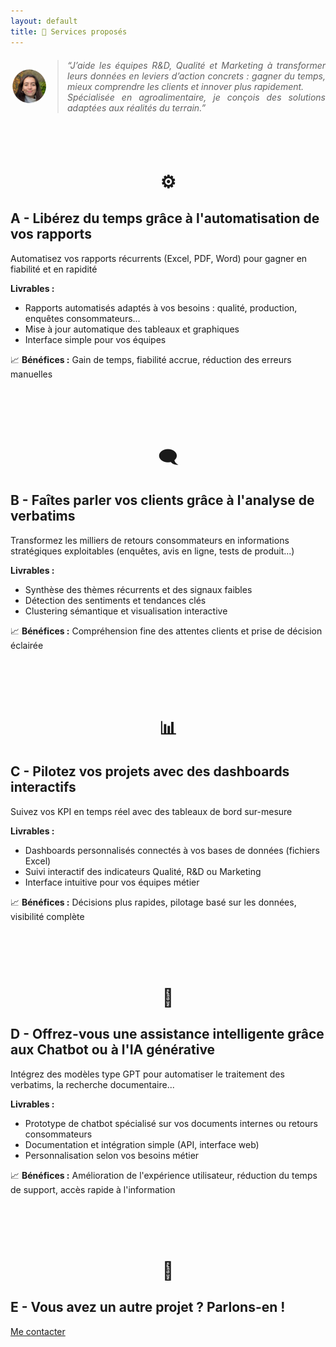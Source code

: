 ```yaml
---
layout: default
title: 🌟 Services proposés
---
```

  

<div style="display: flex; align-items: center; gap: 15px; margin: 20px 0;">
  <img src="assets/images/pdp.png" alt="Photo" style="width: 60px; height: 60px; border-radius: 50%;">
  <blockquote style="font-style: italic; margin: 0; text-align: justify;">
    “J’aide les équipes R&D, Qualité et Marketing à transformer leurs données en leviers d’action concrets :
    gagner du temps, mieux comprendre les clients et innover plus rapidement.<br>
    Spécialisée en agroalimentaire, je conçois des solutions adaptées aux réalités du terrain.”
  </blockquote>
</div>

<br>
  
<br>
  
<h1 style="text-align: center;">⚙️</h1>

## A - Libérez du temps grâce à l'automatisation de vos rapports
Automatisez vos rapports récurrents (Excel, PDF, Word) pour gagner en fiabilité et en rapidité  

**Livrables :**  
- Rapports automatisés adaptés à vos besoins : qualité, production, enquêtes consommateurs...  
- Mise à jour automatique des tableaux et graphiques  
- Interface simple pour vos équipes  

📈 **Bénéfices :** Gain de temps, fiabilité accrue, réduction des erreurs manuelles  

<br><br><br>
  
<h1 style="text-align: center;">🗨️</h1>

## B - Faîtes parler vos clients grâce à l'analyse de verbatims
Transformez les milliers de retours consommateurs en informations stratégiques exploitables (enquêtes, avis en ligne, tests de produit...)

**Livrables :**  
- Synthèse des thèmes récurrents et des signaux faibles  
- Détection des sentiments et tendances clés  
- Clustering sémantique et visualisation interactive  

📈 **Bénéfices :** Compréhension fine des attentes clients et prise de décision éclairée  
  
<br><br><br>
  
<h1 style="text-align: center;">📊</h1>

## C - Pilotez vos projets avec des dashboards interactifs
Suivez vos KPI en temps réel avec des tableaux de bord sur-mesure  

**Livrables :**  
- Dashboards personnalisés connectés à vos bases de données (fichiers Excel)  
- Suivi interactif des indicateurs Qualité, R&D ou Marketing  
- Interface intuitive pour vos équipes métier  

📈 **Bénéfices :** Décisions plus rapides, pilotage basé sur les données, visibilité complète  
  
<br><br><br>
  
<h1 style="text-align: center;">🎯</h1>

## D - Offrez-vous une assistance intelligente grâce aux Chatbot ou à l'IA générative
Intégrez des modèles type GPT pour automatiser le traitement des verbatims, la recherche documentaire...  

**Livrables :**  
- Prototype de chatbot spécialisé sur vos documents internes ou retours consommateurs  
- Documentation et intégration simple (API, interface web)  
- Personnalisation selon vos besoins métier  

📈 **Bénéfices :** Amélioration de l'expérience utilisateur, réduction du temps de support, accès rapide à l'information

<br><br><br>
  
<h1 style="text-align: center;">👥</h1>

## E - Vous avez un autre projet ? Parlons-en !
<a href="{{ site.baseurl }}/contact" class="btn-contact">Me contacter</a>